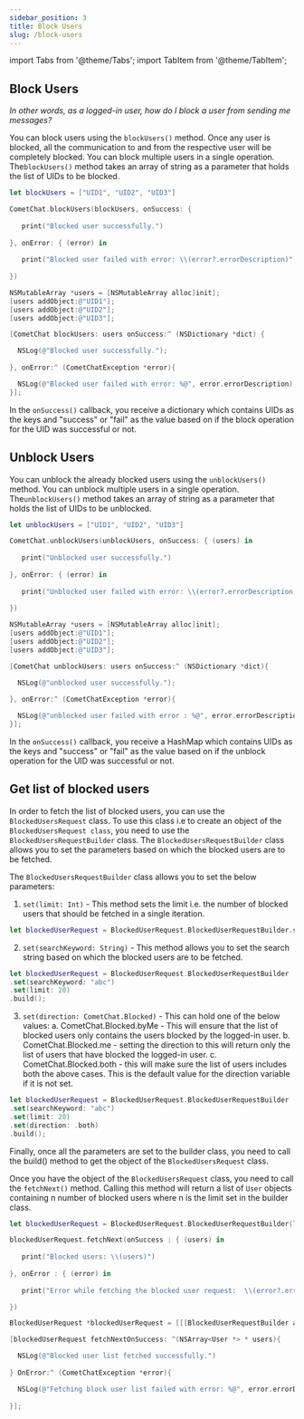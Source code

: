 ```yaml
---
sidebar_position: 3
title: Block Users
slug: /block-users
---
```

import Tabs from '@theme/Tabs';
import TabItem from '@theme/TabItem';

## Block Users

*In other words, as a logged-in user, how do I block a user from sending me messages?*

You can block users using the `blockUsers()` method.  Once any user is blocked, all the communication to and from the respective user will be completely blocked. You can block multiple users in a single operation. The`blockUsers()` method takes an array of string as a parameter that holds the list of UIDs to be blocked.

<Tabs>
<TabItem value="Swift" label="Swift">

```swift
let blockUsers = ["UID1", "UID2", "UID3"]

CometChat.blockUsers(blockUsers, onSuccess: {
                
   print("Blocked user successfully.")
                
}, onError: { (error) in
                
   print("Blocked user failed with error: \\(error?.errorDescription)")
                
})
```
</TabItem>
<TabItem value="Objective C" label="Objective C">

```objectivec
NSMutableArray *users = [NSMutableArray alloc]init];
[users addObject:@"UID1"];
[users addObject:@"UID2"];
[users addObject:@"UID3"];

[CometChat blockUsers: users onSuccess:^ (NSDictionary *dict) {

  NSLog(@"Blocked user successfully.");
  
}, onError:^ (CometChatException *error){

  NSLog(@"Blocked user failed with error: %@", error.errorDescription);
}];
```
</TabItem>
</Tabs>



In the `onSuccess()` callback, you receive a dictionary which contains UIDs as the keys and "success" or "fail" as the value based on if the block operation for the UID was successful or not.

## Unblock Users

You can unblock the already blocked users using the `unblockUsers()` method. You can unblock multiple users in a single operation. The`unblockUsers()` method takes an array of string as a parameter that holds the list of UIDs to be unblocked.

<Tabs>
<TabItem value="Swift" label="Swift">

```swift
let unblockUsers = ["UID1", "UID2", "UID3"]

CometChat.unblockUsers(unblockUsers, onSuccess: { (users) in
                
   print("Unblocked user successfully.")
                
}, onError: { (error) in
                
   print("Unblocked user failed with error: \\(error?.errorDescription)")
                
})
```
</TabItem>
<TabItem value="Objective C" label="Objective C">

```objectivec
NSMutableArray *users = [NSMutableArray alloc]init];
[users addObject:@"UID1"];
[users addObject:@"UID2"];
[users addObject:@"UID3"];

[CometChat unblockUsers: users onSuccess:^ (NSDictionary *dict){

  NSLog(@"unblocked user successfully.");
  
}, onError:^ (CometChatException *error){

  NSLog(@"unblocked user failed with error : %@", error.errorDescription);
}];
```
</TabItem>
</Tabs>



In the `onSuccess()` callback, you receive a HashMap which contains UIDs as the keys and "success" or "fail" as the value based on if the unblock operation for the UID was successful or not.

## Get list of blocked users

In order to fetch the list of blocked users, you can use the `BlockedUsersRequest` class. To use this class i.e to create an object of the `BlockedUsersRequest class`, you need to use the `BlockedUsersRequestBuilder` class. The `BlockedUsersRequestBuilder` class allows you to set the parameters based on which the blocked users are to be fetched.

The `BlockedUsersRequestBuilder` class allows you to set the below parameters:

1. `set(limit: Int)` - This method sets the limit i.e. the number of blocked users that should be fetched in a single iteration.


<Tabs>
<TabItem value="Swift" label="Swift">

```swift
let blockedUserRequest = BlockedUserRequest.BlockedUserRequestBuilder.set(limit: 20).build();
```
</TabItem>
</Tabs>





2. `set(searchKeyword: String)` - This method allows you to set the search string based on which the blocked users are to be fetched.


<Tabs>
<TabItem value="Swift" label="Swift">

```swift
let blockedUserRequest = BlockedUserRequest.BlockedUserRequestBuilder
.set(searchKeyword: "abc")
.set(limit: 20)
.build();
```
</TabItem>
</Tabs>





3. `set(direction: CometChat.Blocked)` - This can hold one of the below values:
a. CometChat.Blocked.byMe - This will ensure that the list of blocked users only contains the users blocked by the logged-in user.
b. CometChat.Blocked.me - setting the direction to this will return only the list of users that have blocked the logged-in user.
c. CometChat.Blocked.both - this will make sure the list of users includes both the above cases. This is the default value for the direction variable if it is not set.


<Tabs>
<TabItem value="Swift" label="Swift">

```swift
let blockedUserRequest = BlockedUserRequest.BlockedUserRequestBuilder
.set(searchKeyword: "abc")
.set(limit: 20)
.set(direction: .both)
.build();
```
</TabItem>
</Tabs>





Finally, once all the parameters are set to the builder class, you need to call the build() method to get the object of the `BlockedUsersRequest` class.

Once you have the object of the `BlockedUsersRequest` class, you need to call the `fetchNext()` method. Calling this method will return a list of `User` objects containing n number of blocked users where n is the limit set in the builder class.

<Tabs>
<TabItem value="Swift" label="Swift">

```swift
let blockedUserRequest = BlockedUserRequest.BlockedUserRequestBuilder(limit: 20).build();

blockedUserRequest.fetchNext(onSuccess : { (users) in
            
   print("Blocked users: \\(users)")
            
}, onError : { (error) in
            
   print("Error while fetching the blocked user request:  \\(error?.errorDescription)")

})
```
</TabItem>
<TabItem value="Objective C" label="Objective C">

```objectivec
BlockedUserRequest *blockedUserRequest = [[[BlockedUserRequestBuilder alloc]initWithLimit:2] build];

[blockedUserRequest fetchNextOnSuccess: ^(NSArray<User *> * users){

  NSLog(@"Blocked user list fetched successfully.")
  
} OnError:^ (CometChatException *error){

  NSLog(@"Fetching block user list failed with error: %@", error.errorDescription);
  
}];
```
</TabItem>
</Tabs>


